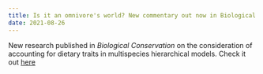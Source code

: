 ```yaml
---
title: Is it an omnivore's world? New commentary out now in Biological Conservation!
date: 2021-08-26
---
```


New research published in *Biological Conservation* on the consideration of accounting for dietary traits in multispecies hierarchical models. Check it out [here](https://saluki-my.sharepoint.com/:b:/g/personal/bpease1_siu_edu/EdJlARfTdGdIqYCWQYewlfYBLrP8ZUvocL1WgvTl6Y5Tpw?e=GRUyhZ)
